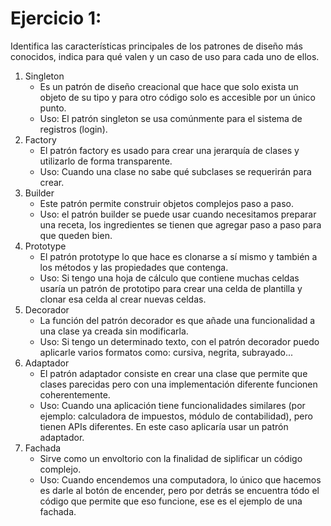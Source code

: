 # Ejercicio 1:
Identifica las características principales de los patrones de diseño más conocidos, indica para qué valen y un caso de uso para cada uno de ellos.
 
1. Singleton
   - Es un patrón de diseño creacional que hace que solo exista un objeto de su tipo y para otro código solo es accesible por un único punto.
   - Uso: El patrón singleton se usa comúnmente para el sistema de registros (login).
2. Factory
   - El patrón factory es usado para crear una jerarquía de clases y utilizarlo de forma transparente.
   - Uso: Cuando una clase no sabe qué subclases se requerirán para crear.
3. Builder
   - Este patrón permite construir objetos complejos paso a paso.
   - Uso: el patrón builder se puede usar cuando necesitamos preparar una receta, los ingredientes se tienen que agregar paso a paso para que queden bien.
4. Prototype
   - El patrón prototype lo que hace es clonarse a sí mismo y también a los métodos y las propiedades que contenga.
   - Uso: Si tengo una hoja de cálculo que contiene muchas celdas usaría un patrón de prototipo para crear una celda de plantilla y clonar esa celda al crear nuevas celdas.
5. Decorador
   - La función del patrón decorador es que añade una funcionalidad a una clase ya creada sin modificarla.
   - Uso: Si tengo un determinado texto, con el patrón decorador puedo aplicarle varios formatos como: cursiva, negrita, subrayado...
6. Adaptador
   - El patrón adaptador consiste en crear una clase que permite que clases parecidas pero con una implementación diferente funcionen coherentemente.
   - Uso: Cuando una aplicación tiene funcionalidades similares (por ejemplo: calculadora de impuestos, módulo de contabilidad), pero tienen APIs diferentes. En este caso aplicaría usar un patrón adaptador.
7. Fachada
   - Sirve como un envoltorio con la finalidad de siplificar un código complejo.
   - Uso: Cuando encendemos una computadora, lo único que hacemos es darle al botón de encender, pero por detrás se encuentra tódo el código que permite que eso funcione, ese es el ejemplo de una fachada.
